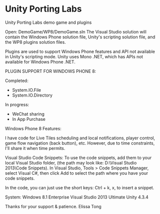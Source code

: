 Unity Porting Labs
====================

Unity Porting Labs demo game and plugins

Open: DemoGame/WP8/DemoGame.sln
The Visual Studio solution will contain the Windows Phone solution file, Unity's scripting solution file, and the WP8 plugins solution files.

Plugins are used to support Windows Phone features and API not available in Unity's scripting mode. Unity uses Mono .NET, which has APIs not available for Windows Phone .NET.

PLUGIN SUPPORT FOR WINDOWS PHONE 8:

Completed:
- System.IO.File
- System.IO.Directory

In progress:
- WeChat sharing
- In App Purchase

Windows Phone 8 Features:

I have code for Live Tiles scheduling and local notifications, player control, game flow navigation (back button), etc. However, due to time constraints, I'll share it when time permits. 

Visual Studio Code Snippets:
To use the code snippets, add them to your local Visual Studio folder, (the path may look like: D:\Visual Studio 2013\Code Snippets). In Visual Studio, Tools > Code Snippets Manager, select Visual C#, then click Add to select the path where you have your code snippets.

In the code, you can just use the short keys: Ctrl + k, x, to insert a snippet.

System:
Windows 8.1 Enterprise
Visual Studio 2013 Ultimate
Unity 4.3.4


Thanks for your support & patience.
Elissa Tong



